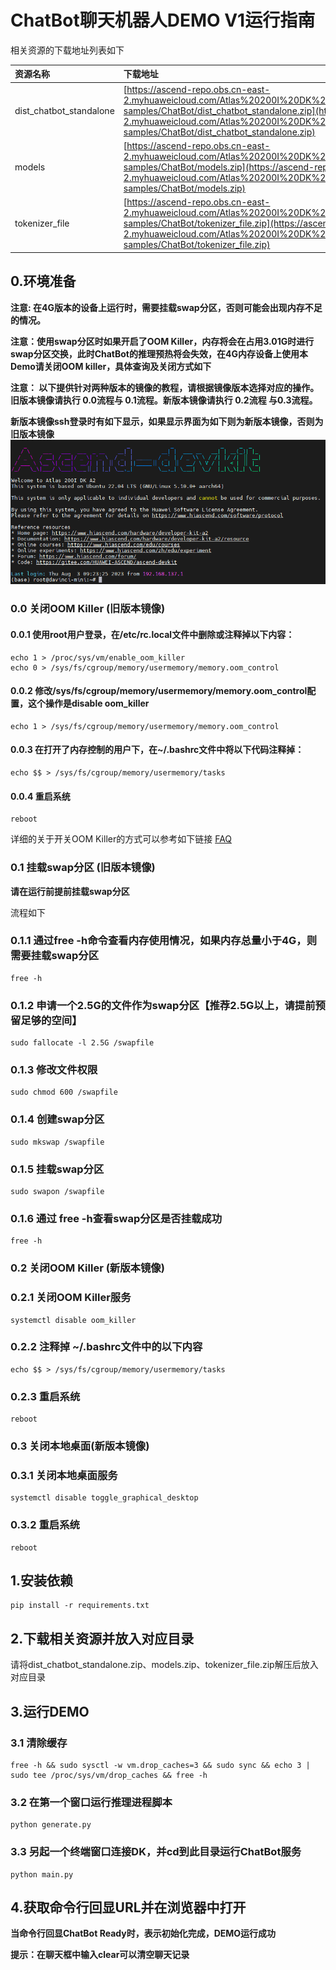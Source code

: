 # ChatBot聊天机器人DEMO V1运行指南

相关资源的下载地址列表如下

| 资源名称                    | 下载地址                                                                                                                                                                                                                                                                                                     |
|:------------------------|:---------------------------------------------------------------------------------------------------------------------------------------------------------------------------------------------------------------------------------------------------------------------------------------------------------|
| dist_chatbot_standalone | [https://ascend-repo.obs.cn-east-2.myhuaweicloud.com/Atlas%20200I%20DK%20A2/DevKit/samples/23.0.RC1/e2e-samples/ChatBot/dist_chatbot_standalone.zip](https://ascend-repo.obs.cn-east-2.myhuaweicloud.com/Atlas%20200I%20DK%20A2/DevKit/samples/23.0.RC1/e2e-samples/ChatBot/dist_chatbot_standalone.zip) |
| models                  | [https://ascend-repo.obs.cn-east-2.myhuaweicloud.com/Atlas%20200I%20DK%20A2/DevKit/samples/23.0.RC1/e2e-samples/ChatBot/models.zip](https://ascend-repo.obs.cn-east-2.myhuaweicloud.com/Atlas%20200I%20DK%20A2/DevKit/samples/23.0.RC1/e2e-samples/ChatBot/models.zip)                                   |
| tokenizer_file          | [https://ascend-repo.obs.cn-east-2.myhuaweicloud.com/Atlas%20200I%20DK%20A2/DevKit/samples/23.0.RC1/e2e-samples/ChatBot/tokenizer_file.zip](https://ascend-repo.obs.cn-east-2.myhuaweicloud.com/Atlas%20200I%20DK%20A2/DevKit/samples/23.0.RC1/e2e-samples/ChatBot/tokenizer_file.zip)                   |

## 0.环境准备

**注意: 在4G版本的设备上运行时，需要挂载swap分区，否则可能会出现内存不足的情况。**

**注意：使用swap分区时如果开启了OOM Killer，内存将会在占用3.01G时进行swap分区交换，此时ChatBot的推理预热将会失效，在4G内存设备上使用本Demo请关闭OOM
killer，具体查询及关闭方式如下**

**注意： 以下提供针对两种版本的镜像的教程，请根据镜像版本选择对应的操作。旧版本镜像请执行 0.0流程与 0.1流程。新版本镜像请执行 0.2流程 与0.3流程。**

**新版本镜像ssh登录时有如下显示，如果显示界面为如下则为新版本镜像，否则为旧版本镜像**
![新版本镜像登录图片](../recourse/images/login_image.png)

### 0.0 关闭OOM Killer (旧版本镜像)

#### 0.0.1 使用root用户登录，在/etc/rc.local文件中删除或注释掉以下内容：

```shell 
echo 1 > /proc/sys/vm/enable_oom_killer
echo 0 > /sys/fs/cgroup/memory/usermemory/memory.oom_control
```

#### 0.0.2 修改/sys/fs/cgroup/memory/usermemory/memory.oom_control配置，这个操作是disable oom_killer

```shell
echo 1 > /sys/fs/cgroup/memory/usermemory/memory.oom_control
```

#### 0.0.3 在打开了内存控制的用户下，在~/.bashrc文件中将以下代码注释掉：

```shell
echo $$ > /sys/fs/cgroup/memory/usermemory/tasks
```

#### 0.0.4 重启系统

```shell
reboot
```

详细的关于开关OOM Killer的方式可以参考如下链接
[FAQ](https://gitee.com/HUAWEI-ASCEND/ascend-devkit/wikis/A200I%20DK%20A2/A200I%20DK%20A2%20%E9%95%9C%E5%83%8F%E7%89%B9%E6%AE%8A%E5%AE%9A%E5%88%B6%E6%93%8D%E4%BD%9C%E8%AF%B4%E6%98%8E)

### 0.1 挂载swap分区 (旧版本镜像)

**请在运行前提前挂载swap分区**

流程如下

### 0.1.1 通过free -h命令查看内存使用情况，如果内存总量小于4G，则需要挂载swap分区

```shell
free -h
```

### 0.1.2 申请一个2.5G的文件作为swap分区【推荐2.5G以上，请提前预留足够的空间】

```shell
sudo fallocate -l 2.5G /swapfile 
```

### 0.1.3 修改文件权限

```shell
sudo chmod 600 /swapfile
```

### 0.1.4 创建swap分区

```shell
sudo mkswap /swapfile
```

### 0.1.5 挂载swap分区

```shell
sudo swapon /swapfile
```

### 0.1.6 通过 free -h查看swap分区是否挂载成功

```shell
free -h
```

### 0.2 关闭OOM Killer (新版本镜像)
### 0.2.1 关闭OOM Killer服务

```shell
systemctl disable oom_killer
```

### 0.2.2 注释掉 ~/.bashrc文件中的以下内容

```shell
echo $$ > /sys/fs/cgroup/memory/usermemory/tasks
```

### 0.2.3 重启系统

```shell
reboot
```

### 0.3 关闭本地桌面(新版本镜像)

### 0.3.1 关闭本地桌面服务

```shell
systemctl disable toggle_graphical_desktop
```

### 0.3.2 重启系统

```shell
reboot
```


## 1.安装依赖

```shell
pip install -r requirements.txt
```

## 2.下载相关资源并放入对应目录

请将dist_chatbot_standalone.zip、models.zip、tokenizer_file.zip解压后放入对应目录

## 3.运行DEMO

### 3.1 清除缓存

```shell
free -h && sudo sysctl -w vm.drop_caches=3 && sudo sync && echo 3 | sudo tee /proc/sys/vm/drop_caches && free -h
```

### 3.2 在第一个窗口运行推理进程脚本

```shell
python generate.py
```

### 3.3 另起一个终端窗口连接DK，并cd到此目录运行ChatBot服务

```shell
python main.py
```

## 4.获取命令行回显URL并在浏览器中打开

**当命令行回显ChatBot Ready时，表示初始化完成，DEMO运行成功**

**提示：在聊天框中输入clear可以清空聊天记录**

